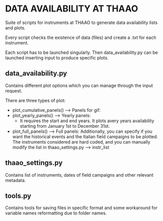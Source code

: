 # DATA AVAILABILITY AT THAAO

Suite of scripts for instruments at THAAO to generate data availability lists and plots.

Every script checks the existence of data (files) and create a .txt for each instrument.

Each script has to be launched singularly. Then data_availability.py can be launched inserting input to produce specific plots.

## data_availability.py

Contains different plot options which you can manage through the input request.

There are three types of plot:
- plot_cumulative_panels() --> Panels for gif: 
- plot_yearly_panels() --> Yearly panels: 
  - It requires the start and end years. It plots avery years availability starting from January 1st to December 31st.
- plot_full_panels() --> Full panels: 
Additionally, you can specify if you want the historical events and the Italian field campaigns to be plotted.
The instruments considered are hard coded, and you can manually modify the list in thaao_settings.py --> instr_list

## thaao_settings.py

Contains list of instruments, dates of field campaigns and other relevant metadata. 

## tools.py
Contains tools for saving files in specific format and some workaround for variable names reformatting due to folder names.